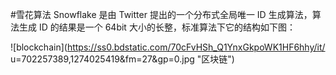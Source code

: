 #雪花算法
Snowflake 是由 Twitter 提出的一个分布式全局唯一 ID 生成算法，算法生成 ID 的结果是一个 64bit 大小的长整，标准算法下它的结构如下图：

![blockchain](https://ss0.bdstatic.com/70cFvHSh_Q1YnxGkpoWK1HF6hhy/it/
u=702257389,1274025419&fm=27&gp=0.jpg "区块链")
